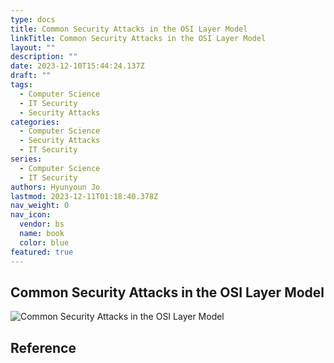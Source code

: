 ```yaml
---
type: docs
title: Common Security Attacks in the OSI Layer Model
linkTitle: Common Security Attacks in the OSI Layer Model
layout: ""
description: ""
date: 2023-12-10T15:44:24.137Z
draft: ""
tags:
  - Computer Science
  - IT Security
  - Security Attacks
categories:
  - Computer Science
  - Security Attacks
  - IT Security
series:
  - Computer Science
  - IT Security
authors: Hyunyoun Jo
lastmod: 2023-12-11T01:18:40.378Z
nav_weight: 0
nav_icon:
  vendor: bs
  name: book
  color: blue
featured: true
---
```


## Common Security Attacks in the OSI Layer Model

![Common Security Attacks in the OSI Layer Model](content/computer-science/common-security-attacks-in-the-osi-layer-model.jpg?width=512px)

## Reference
